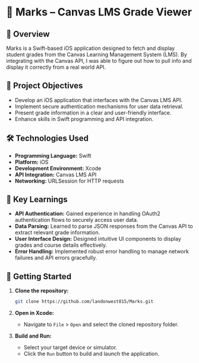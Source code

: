 # 📝 Marks – Canvas LMS Grade Viewer

## 📱 Overview

Marks is a Swift-based iOS application designed to fetch and display student grades from the Canvas Learning Management System (LMS). By integrating with the Canvas API, I was able to figure out how to pull info and display it correctly from a real world API.

## 🎯 Project Objectives

- Develop an iOS application that interfaces with the Canvas LMS API.
- Implement secure authentication mechanisms for user data retrieval.
- Present grade information in a clear and user-friendly interface.
- Enhance skills in Swift programming and API integration.

## 🛠️ Technologies Used

- **Programming Language:** Swift
- **Platform:** iOS
- **Development Environment:** Xcode
- **API Integration:** Canvas LMS API
- **Networking:** URLSession for HTTP requests

## 🧠 Key Learnings

- **API Authentication:** Gained experience in handling OAuth2 authentication flows to securely access user data.
- **Data Parsing:** Learned to parse JSON responses from the Canvas API to extract relevant grade information.
- **User Interface Design:** Designed intuitive UI components to display grades and course details effectively.
- **Error Handling:** Implemented robust error handling to manage network failures and API errors gracefully.

## 🚀 Getting Started

1. **Clone the repository:**

    ```bash
    git clone https://github.com/landonwest815/Marks.git
    ```

2. **Open in Xcode:**
    - Navigate to `File` > `Open` and select the cloned repository folder.

3. **Build and Run:**
    - Select your target device or simulator.
    - Click the `Run` button to build and launch the application.
